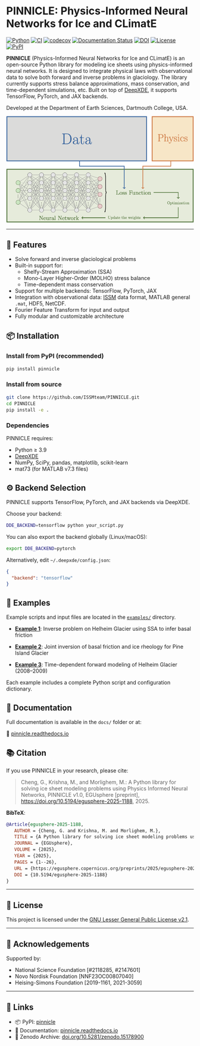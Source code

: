 # PINNICLE: Physics-Informed Neural Networks for Ice and CLimatE

[![Python](https://img.shields.io/badge/python-3.9+-blue.svg)](https://pypi.org/project/PINNICLE/)
[![CI](https://github.com/ISSMteam/PINNICLE/actions/workflows/CI.yml/badge.svg)](https://github.com/ISSMteam/PINNICLE/actions/workflows/CI.yml)
[![codecov](https://codecov.io/gh/ISSMteam/PINNICLE/graph/badge.svg?token=S7REK0IKJH)](https://codecov.io/gh/ISSMteam/PINNICLE)
[![Documentation Status](https://readthedocs.org/projects/pinnicle/badge/?version=latest)](https://pinnicle.readthedocs.io/en/latest/?badge=latest)
[![DOI](https://zenodo.org/badge/DOI/10.5281/zenodo.15643042.svg)](https://doi.org/10.5281/zenodo.15643042)
[![License](https://img.shields.io/github/license/ISSMteam/PINNICLE)](https://pypi.org/project/PINNICLE/)
[![PyPI](https://img.shields.io/pypi/v/pinnicle)](https://pypi.org/project/PINNICLE/)

**PINNICLE** (Physics-Informed Neural Networks for Ice and CLimatE) is an open-source Python library for modeling ice sheets using physics-informed neural networks.
It is designed to integrate physical laws with observational data to solve both forward and inverse problems in glaciology.
The library currently supports stress balance approximations, mass conservation, and time-dependent simulations, etc. Built on top of [DeepXDE](https://github.com/lululxvi/deepxde), it supports TensorFlow, PyTorch, and JAX backends.

Developed at the Department of Earth Sciences, Dartmouth College, USA.

![](docs/images/pinn.png)

---

## 🚀 Features

- Solve forward and inverse glaciological problems
- Built-in support for:
  - Shelfy-Stream Approximation (SSA)
  - Mono-Layer Higher-Order (MOLHO) stress balance
  - Time-dependent mass conservation
- Support for multiple backends: TensorFlow, PyTorch, JAX
- Integration with observational data: [ISSM](https://issm.jpl.nasa.gov) data format, MATLAB general `.mat`, HDF5, NetCDF.
- Fourier Feature Transform for input and output
- Fully modular and customizable architecture


## 📦 Installation

### Install from PyPI (recommended)

```bash
pip install pinnicle
```

### Install from source

```bash
git clone https://github.com/ISSMteam/PINNICLE.git
cd PINNICLE
pip install -e .
```
### Dependencies

PINNICLE requires:

* Python ≥ 3.9
* [DeepXDE](https://github.com/lululxvi/deepxde)
* NumPy, SciPy, pandas, matplotlib, scikit-learn
* mat73 (for MATLAB v7.3 files)

## ⚙️ Backend Selection

PINNICLE supports TensorFlow, PyTorch, and JAX backends via DeepXDE.

Choose your backend:

```bash
DDE_BACKEND=tensorflow python your_script.py
```

You can also export the backend globally (Linux/macOS):

```bash
export DDE_BACKEND=pytorch
```

Alternatively, edit `~/.deepxde/config.json`:

```json
{
  "backend": "tensorflow"
}
```

## 🧪 Examples

Example scripts and input files are located in the [`examples/`](https://github.com/ISSMteam/PINNICLE/tree/main/examples) directory.

* [**Example 1**](https://github.com/ISSMteam/PINNICLE/blob/main/examples/example1_helheim_ssa_inverse.py):
  Inverse problem on Helheim Glacier using SSA to infer basal friction

* [**Example 2**](https://github.com/ISSMteam/PINNICLE/blob/main/examples/example2_pig_ssa_rheology.py):
  Joint inversion of basal friction and ice rheology for Pine Island Glacier

* [**Example 3**](https://github.com/ISSMteam/PINNICLE/blob/main/examples/example3_helheim_forward_transient.py):
  Time-dependent forward modeling of Helheim Glacier (2008–2009)

Each example includes a complete Python script and configuration dictionary.


## 📖 Documentation

Full documentation is available in the `docs/` folder or at:

📘 [pinnicle.readthedocs.io](https://pinnicle.readthedocs.io)


## 📚 Citation

If you use PINNICLE in your research, please cite:

> Cheng, G., Krishna, M., and Morlighem, M.: A Python library for solving ice sheet modeling problems using Physics Informed Neural Networks, PINNICLE v1.0, EGUsphere [preprint], https://doi.org/10.5194/egusphere-2025-1188, 2025.

**BibTeX**:

```bibtex
@Article{egusphere-2025-1188,
   AUTHOR = {Cheng, G. and Krishna, M. and Morlighem, M.},
   TITLE = {A Python library for solving ice sheet modeling problems using Physics Informed Neural Networks, PINNICLE v1.0},
   JOURNAL = {EGUsphere},
   VOLUME = {2025},
   YEAR = {2025},
   PAGES = {1--26},
   URL = {https://egusphere.copernicus.org/preprints/2025/egusphere-2025-1188/},
   DOI = {10.5194/egusphere-2025-1188}
}
```

---

## 📂 License

This project is licensed under the [GNU Lesser General Public License v2.1](LICENSE).

---

## 🤝 Acknowledgements

Supported by:

* National Science Foundation \[#2118285, #2147601]
* Novo Nordisk Foundation \[NNF23OC00807040]
* Heising-Simons Foundation \[2019-1161, 2021-3059]

---

## 🔗 Links

* 📦 PyPI: [pinnicle](https://pypi.org/project/pinnicle/)
* 📖 Documentation: [pinnicle.readthedocs.io](https://pinnicle.readthedocs.io)
* 📄 Zenodo Archive: [doi.org/10.5281/zenodo.15178900](https://doi.org/10.5281/zenodo.15178900)

